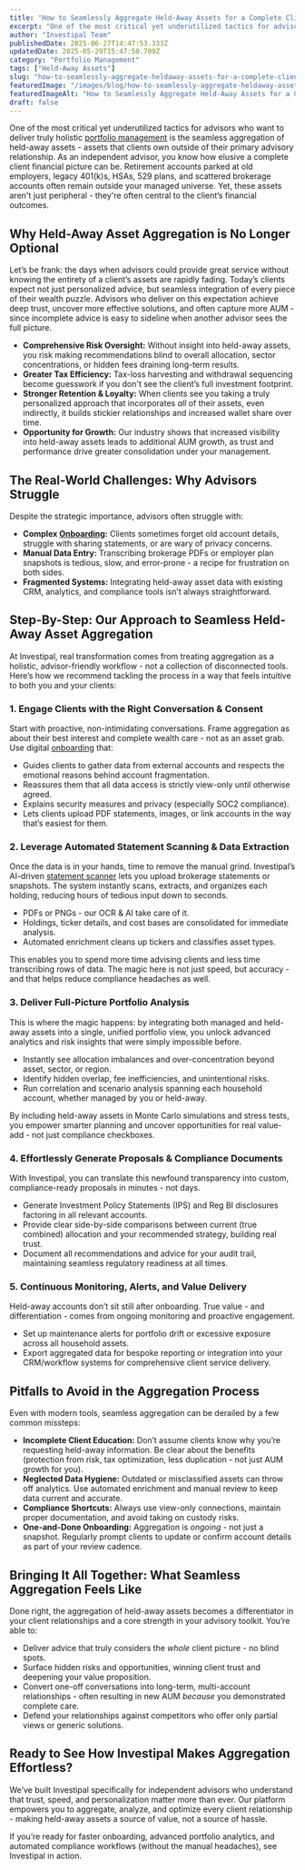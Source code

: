 ```yaml
---
title: "How to Seamlessly Aggregate Held-Away Assets for a Complete Client Portfolio"
excerpt: "One of the most critical yet underutilized tactics for advisors who want to deliver truly holistic portfolio management is the seamless aggregation of held-away assets - assets that clients own outside of their primary."
author: "Investipal Team"
publishedDate: 2025-06-27T14:47:53.333Z
updatedDate: 2025-05-29T15:47:50.709Z
category: "Portfolio Management"
tags: ["Held-Away Assets"]
slug: "how-to-seamlessly-aggregate-heldaway-assets-for-a-complete-client-portfolio"
featuredImage: "/images/blog/how-to-seamlessly-aggregate-heldaway-assets-for-a-complete-client-portfolio__68388144f457c15ed23aa5dc_Personalization_20at_20Scale_20The_20Next_20Frontier_20in_20Wealth_20Management_20_9_.png"
featuredImageAlt: "How to Seamlessly Aggregate Held-Away Assets for a Complete Client Portfolio"
draft: false
---
```

<p>One of the most critical yet underutilized tactics for advisors who want to deliver truly holistic <a href="/blog/category/portfolio-management">portfolio management</a> is the seamless aggregation of held-away assets - assets that clients own outside of their primary advisory relationship. As an independent advisor, you know how elusive a complete client financial picture can be. Retirement accounts parked at old employers, legacy 401(k)s, HSAs, 529 plans, and scattered brokerage accounts often remain outside your managed universe. Yet, these assets aren't just peripheral - they're often central to the client’s financial outcomes.</p>

<h2>Why Held-Away Asset Aggregation is No Longer Optional</h2>
<p>Let’s be frank: the days when advisors could provide great service without knowing the entirety of a client’s assets are rapidly fading. Today’s clients expect not just personalized advice, but seamless integration of every piece of their wealth puzzle. Advisors who deliver on this expectation achieve deep trust, uncover more effective solutions, and often capture more AUM - since incomplete advice is easy to sideline when another advisor sees the full picture.</p>
<ul>
  <li><strong>Comprehensive Risk Oversight:</strong> Without insight into held-away assets, you risk making recommendations blind to overall allocation, sector concentrations, or hidden fees draining long-term results.</li>
  <li><strong>Greater Tax Efficiency:</strong> Tax-loss harvesting and withdrawal sequencing become guesswork if you don't see the client’s full investment footprint.</li>
  <li><strong>Stronger Retention &amp; Loyalty:</strong> When clients see you taking a truly personalized approach that incorporates <em>all</em> of their assets, even indirectly, it builds stickier relationships and increased wallet share over time.</li>
  <li><strong>Opportunity for Growth:</strong> Our industry shows that increased visibility into held-away assets leads to additional AUM growth, as trust and performance drive greater consolidation under your management.</li>
</ul>

<h2>The Real-World Challenges: Why Advisors Struggle</h2>
<p>Despite the strategic importance, advisors often struggle with:</p>
<ul>
  <li><strong>Complex <a href="/blog/category/onboarding">Onboarding</a>:</strong> Clients sometimes forget old account details, struggle with sharing statements, or are wary of privacy concerns.</li>
  <li><strong>Manual Data Entry:</strong> Transcribing brokerage PDFs or employer plan snapshots is tedious, slow, and error-prone - a recipe for frustration on both sides.</li>
  <li><strong>Fragmented Systems:</strong> Integrating held-away asset data with existing CRM, analytics, and compliance tools isn’t always straightforward.</li>
  
</ul>

<h2>Step-By-Step: Our Approach to Seamless Held-Away Asset Aggregation</h2>
<p>At Investipal, real transformation comes from treating aggregation as a holistic, advisor-friendly workflow - not a collection of disconnected tools. Here’s how we recommend tackling the process in a way that feels intuitive to both you and your clients:</p>

<h3>1. <strong>Engage Clients with the Right Conversation &amp; Consent</strong></h3>
<p>Start with proactive, non-intimidating conversations. Frame aggregation as about their best interest and complete wealth care - not as an asset grab. Use digital <a href="/blog/category/onboarding">onboarding</a> that:</p>
<ul>
  <li>Guides clients to gather data from external accounts and respects the emotional reasons behind account fragmentation.</li>
  <li>Reassures them that all data access is strictly view-only until otherwise agreed.</li>
  <li>Explains security measures and privacy (especially SOC2 compliance).</li>
  <li>Lets clients upload PDF statements, images, or link accounts in the way that’s easiest for them.</li>
</ul>

<h3>2. <strong>Leverage Automated Statement Scanning &amp; Data Extraction</strong></h3>
<p>Once the data is in your hands, time to remove the manual grind. Investipal’s AI-driven <a href="/features/automated-statement-scanner">statement scanner</a> lets you upload brokerage statements or snapshots. The system instantly scans, extracts, and organizes each holding, reducing hours of tedious input down to seconds.</p>
<ul>
  <li>PDFs or PNGs - our OCR &amp; AI take care of it.</li>
  <li>Holdings, ticker details, and cost bases are consolidated for immediate analysis.</li>
  <li>Automated enrichment cleans up tickers and classifies asset types.</li>
</ul>
<p>This enables you to spend more time advising clients and less time transcribing rows of data. The magic here is not just speed, but accuracy - and that helps reduce compliance headaches as well.</p>

<h3>3. <strong>Deliver Full-Picture Portfolio Analysis</strong></h3>
<p>This is where the magic happens: by integrating both managed and held-away assets into a single, unified portfolio view, you unlock advanced analytics and risk insights that were simply impossible before.</p>
<ul>
  <li>Instantly see allocation imbalances and over-concentration beyond asset, sector, or region.</li>
  <li>Identify hidden overlap, fee inefficiencies, and unintentional risks.</li>
  <li>Run correlation and scenario analysis spanning each household account, whether managed by you or held-away.</li>
  
</ul>
<p>By including held-away assets in Monte Carlo simulations and stress tests, you empower smarter planning and uncover opportunities for real value-add - not just compliance checkboxes.</p>

<h3>4. <strong>Effortlessly Generate Proposals &amp; Compliance Documents</strong></h3>
<p>With Investipal, you can translate this newfound transparency into custom, compliance-ready proposals in minutes - not days.</p>
<ul>
  <li>Generate Investment Policy Statements (IPS) and Reg BI disclosures factoring in all relevant accounts.</li>
  <li>Provide clear side-by-side comparisons between current (true combined) allocation and your recommended strategy, building real trust.</li>
  <li>Document all recommendations and advice for your audit trail, maintaining seamless regulatory readiness at all times.</li>
</ul>

<h3>5. <strong>Continuous Monitoring, Alerts, and Value Delivery</strong></h3>
<p>Held-away accounts don’t sit still after onboarding. True value - and differentiation - comes from ongoing monitoring and proactive engagement.</p>
<ul>
  <li>Set up maintenance alerts for portfolio drift or excessive exposure across all household assets.</li>
  
  <li>Export aggregated data for bespoke reporting or integration into your CRM/workflow systems for comprehensive client service delivery.</li>
</ul>

<h2>Pitfalls to Avoid in the Aggregation Process</h2>
<p>Even with modern tools, seamless aggregation can be derailed by a few common missteps:</p>
<ul>
  <li><strong>Incomplete Client Education:</strong> Don’t assume clients know why you’re requesting held-away information. Be clear about the benefits (protection from risk, tax optimization, less duplication - not just AUM growth for you).</li>
  <li><strong>Neglected Data Hygiene:</strong> Outdated or misclassified assets can throw off analytics. Use automated enrichment and manual review to keep data current and accurate.</li>
  <li><strong>Compliance Shortcuts:</strong> Always use view-only connections, maintain proper documentation, and avoid taking on custody risks.</li>
  <li><strong>One-and-Done Onboarding:</strong> Aggregation is <em>ongoing -&nbsp;</em>not just a snapshot. Regularly prompt clients to update or confirm account details as part of your review cadence.</li>
</ul>

<h2>Bringing It All Together: What Seamless Aggregation Feels Like</h2>
<p>Done right, the aggregation of held-away assets becomes a differentiator in your client relationships and a core strength in your advisory toolkit. You’re able to:</p>
<ul>
  <li>Deliver advice that truly considers the <em>whole</em> client picture - no blind spots.</li>
  <li>Surface hidden risks and opportunities, winning client trust and deepening your value proposition.</li>
  <li>Convert one-off conversations into long-term, multi-account relationships - often resulting in new AUM&nbsp;<em>because</em> you demonstrated complete care.</li>
  <li>Defend your relationships against competitors who offer only partial views or generic solutions.</li>
</ul>

<h2>Ready to See How Investipal Makes Aggregation Effortless?</h2>
<p>We’ve built Investipal specifically for independent advisors who understand that trust, speed, and personalization matter more than ever. Our platform empowers you to aggregate, analyze, and optimize every client relationship - making held-away assets a source of value, not a source of hassle.</p>
<p>If you’re ready for faster onboarding, advanced portfolio analytics, and automated compliance workflows (without the manual headaches), see Investipal in action.</p>
